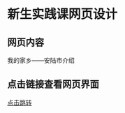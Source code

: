 # 新生实践课网页设计
## 网页内容
我的家乡——安陆市介绍
## 点击链接查看网页界面
[点击跳转](https://chenmeng-lk.github.io/hust-xinshengshijian/)
